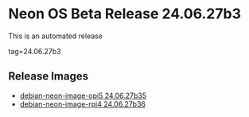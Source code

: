 # Neon OS Beta Release 24.06.27b3
This is an automated release

tag=24.06.27b3

## Release Images
- [debian-neon-image-opi5 24.06.27b35](https://download.neonaiservices.com/neon_os/core/rpi4/dev/debian-neon-image-rpi4_2024-06-27_21_27.img.xz)
- [debian-neon-image-rpi4 24.06.27b36](https://download.neonaiservices.com/neon_os/core/rpi4/dev/debian-neon-image-rpi4_2024-06-27_21_27.img.xz)
